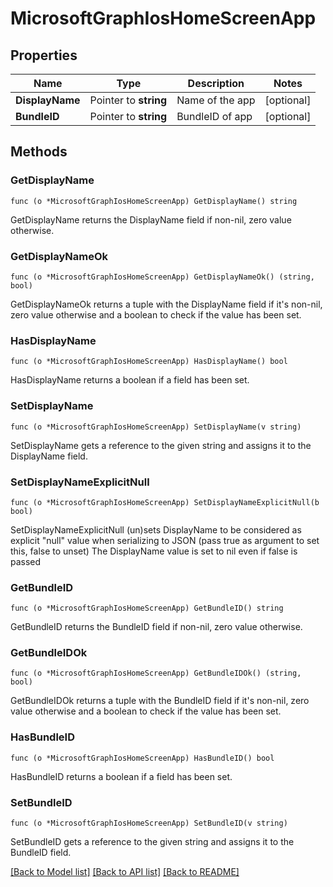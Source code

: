 # MicrosoftGraphIosHomeScreenApp

## Properties

Name | Type | Description | Notes
------------ | ------------- | ------------- | -------------
**DisplayName** | Pointer to **string** | Name of the app | [optional] 
**BundleID** | Pointer to **string** | BundleID of app | [optional] 

## Methods

### GetDisplayName

`func (o *MicrosoftGraphIosHomeScreenApp) GetDisplayName() string`

GetDisplayName returns the DisplayName field if non-nil, zero value otherwise.

### GetDisplayNameOk

`func (o *MicrosoftGraphIosHomeScreenApp) GetDisplayNameOk() (string, bool)`

GetDisplayNameOk returns a tuple with the DisplayName field if it's non-nil, zero value otherwise
and a boolean to check if the value has been set.

### HasDisplayName

`func (o *MicrosoftGraphIosHomeScreenApp) HasDisplayName() bool`

HasDisplayName returns a boolean if a field has been set.

### SetDisplayName

`func (o *MicrosoftGraphIosHomeScreenApp) SetDisplayName(v string)`

SetDisplayName gets a reference to the given string and assigns it to the DisplayName field.

### SetDisplayNameExplicitNull

`func (o *MicrosoftGraphIosHomeScreenApp) SetDisplayNameExplicitNull(b bool)`

SetDisplayNameExplicitNull (un)sets DisplayName to be considered as explicit "null" value
when serializing to JSON (pass true as argument to set this, false to unset)
The DisplayName value is set to nil even if false is passed
### GetBundleID

`func (o *MicrosoftGraphIosHomeScreenApp) GetBundleID() string`

GetBundleID returns the BundleID field if non-nil, zero value otherwise.

### GetBundleIDOk

`func (o *MicrosoftGraphIosHomeScreenApp) GetBundleIDOk() (string, bool)`

GetBundleIDOk returns a tuple with the BundleID field if it's non-nil, zero value otherwise
and a boolean to check if the value has been set.

### HasBundleID

`func (o *MicrosoftGraphIosHomeScreenApp) HasBundleID() bool`

HasBundleID returns a boolean if a field has been set.

### SetBundleID

`func (o *MicrosoftGraphIosHomeScreenApp) SetBundleID(v string)`

SetBundleID gets a reference to the given string and assigns it to the BundleID field.


[[Back to Model list]](../README.md#documentation-for-models) [[Back to API list]](../README.md#documentation-for-api-endpoints) [[Back to README]](../README.md)


